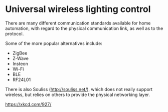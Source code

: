 # Universal wireless lighting control

There are many different communication standards available for home automation,
with regard to the physical communication link, as well as to the protocol.

Some of the more popular alternatives include:

* ZigBee
* Z-Wave
* Insteon
* Wi-Fi
* BLE
* RF24L01

There is also Souliss (http://souliss.net/), which does not really support
wireless, but relies on others to provide the physical networking layer.


https://xkcd.com/927/
